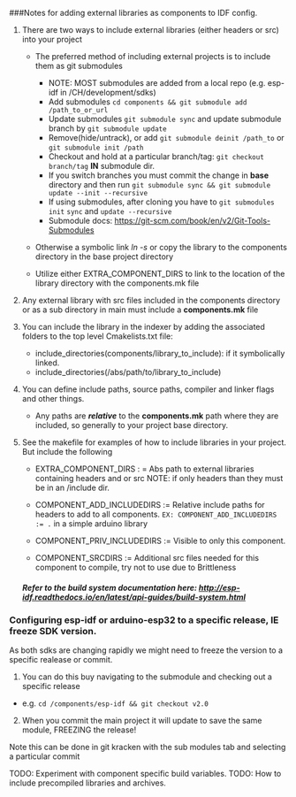 ###Notes for adding external libraries as components to IDF config.
1. There are two ways to include external libraries (either headers or src) into your project
    * The preferred method of including external projects is to include them as git submodules
      * NOTE: MOST submodules are added from a local repo (e.g. esp-idf in /CH/development/sdks)
      * Add submodules `cd components && git submodule add /path_to_or_url`
      * Update submodules `git submodule sync` and update submodule branch by `git submodule update`
      * Remove(hide/untrack), or add `git submodule deinit /path_to` or `git submodule init /path`
      * Checkout and hold at a particular branch/tag: `git checkout branch/tag` **IN** submodule dir.
      * If you switch branches you must commit the change in **base** directory and then run `git submodule sync && git submodule update --init --recursive`
      * If using submodules, after cloning you have to `git submodules init` `sync` and `update --recursive`
      * Submodule docs: https://git-scm.com/book/en/v2/Git-Tools-Submodules
    
       
    * Otherwise a symbolic link *ln -s* or copy the library to the components directory in the base project directory
    * Utilize either EXTRA_COMPONENT_DIRS to link to the location of the library directory with the components.mk file

1. Any external library with src files included in the components directory or as a sub directory in main must include a **components.mk** file

2. You can include the library in the indexer by adding the associated folders to the top level Cmakelists.txt file:
    * include_directories(components/library_to_include): if it symbolically linked.
    * include_directories(/abs/path/to/library_to_include)

2. You can define include paths, source paths, compiler and linker flags and other things.
    * Any paths are **_relative_** to the **components.mk** path where they are included, so generally to your project base directory.
    
3. See the makefile for examples of how to include libraries in your project. But include the following
    * EXTRA_COMPONENT_DIRS : = Abs path to external libraries containing headers and or src NOTE: if only headers than they must be in an /include dir.
    * COMPONENT_ADD_INCLUDEDIRS := Relative include paths for headers to add to all components. `EX: COMPONENT_ADD_INCLUDEDIRS := .` in a simple arduino library

    * COMPONENT_PRIV_INCLUDEDIRS := Visible to only this component.
    * COMPONENT_SRCDIRS :=  Additional src files needed for this component to compile, try not to use due to Brittleness
    
   ##### Refer to the build system documentation here: http://esp-idf.readthedocs.io/en/latest/api-guides/build-system.html

### Configuring esp-idf or arduino-esp32 to a specific release, IE freeze SDK version.
As both sdks are changing rapidly we might need to freeze the version to a specific realease or commit.
1) You can do this buy navigating to the submodule and checking out a specific release
* e.g. `cd /components/esp-idf && git checkout v2.0`
2) When you commit the main project it will update to save the same module, FREEZING the release!

Note this can be done in git kracken with the sub modules tab and selecting a particular commit



TODO: Experiment with component specific build variables.
TODO: How to include precompiled libraries and archives.